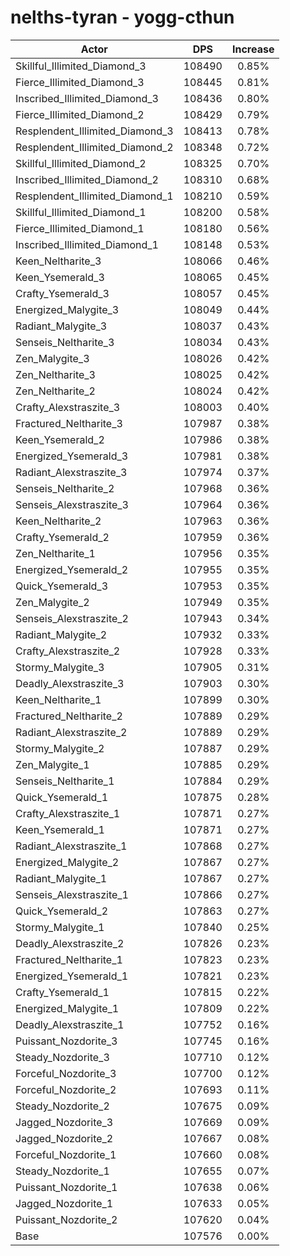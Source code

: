 # nelths-tyran - yogg-cthun
| Actor | DPS | Increase |
|---|:---:|:---:|
|Skillful_Illimited_Diamond_3|108490|0.85%|
|Fierce_Illimited_Diamond_3|108445|0.81%|
|Inscribed_Illimited_Diamond_3|108436|0.80%|
|Fierce_Illimited_Diamond_2|108429|0.79%|
|Resplendent_Illimited_Diamond_3|108413|0.78%|
|Resplendent_Illimited_Diamond_2|108348|0.72%|
|Skillful_Illimited_Diamond_2|108325|0.70%|
|Inscribed_Illimited_Diamond_2|108310|0.68%|
|Resplendent_Illimited_Diamond_1|108210|0.59%|
|Skillful_Illimited_Diamond_1|108200|0.58%|
|Fierce_Illimited_Diamond_1|108180|0.56%|
|Inscribed_Illimited_Diamond_1|108148|0.53%|
|Keen_Neltharite_3|108066|0.46%|
|Keen_Ysemerald_3|108065|0.45%|
|Crafty_Ysemerald_3|108057|0.45%|
|Energized_Malygite_3|108049|0.44%|
|Radiant_Malygite_3|108037|0.43%|
|Senseis_Neltharite_3|108034|0.43%|
|Zen_Malygite_3|108026|0.42%|
|Zen_Neltharite_3|108025|0.42%|
|Zen_Neltharite_2|108024|0.42%|
|Crafty_Alexstraszite_3|108003|0.40%|
|Fractured_Neltharite_3|107987|0.38%|
|Keen_Ysemerald_2|107986|0.38%|
|Energized_Ysemerald_3|107981|0.38%|
|Radiant_Alexstraszite_3|107974|0.37%|
|Senseis_Neltharite_2|107968|0.36%|
|Senseis_Alexstraszite_3|107964|0.36%|
|Keen_Neltharite_2|107963|0.36%|
|Crafty_Ysemerald_2|107959|0.36%|
|Zen_Neltharite_1|107956|0.35%|
|Energized_Ysemerald_2|107955|0.35%|
|Quick_Ysemerald_3|107953|0.35%|
|Zen_Malygite_2|107949|0.35%|
|Senseis_Alexstraszite_2|107943|0.34%|
|Radiant_Malygite_2|107932|0.33%|
|Crafty_Alexstraszite_2|107928|0.33%|
|Stormy_Malygite_3|107905|0.31%|
|Deadly_Alexstraszite_3|107903|0.30%|
|Keen_Neltharite_1|107899|0.30%|
|Fractured_Neltharite_2|107889|0.29%|
|Radiant_Alexstraszite_2|107889|0.29%|
|Stormy_Malygite_2|107887|0.29%|
|Zen_Malygite_1|107885|0.29%|
|Senseis_Neltharite_1|107884|0.29%|
|Quick_Ysemerald_1|107875|0.28%|
|Crafty_Alexstraszite_1|107871|0.27%|
|Keen_Ysemerald_1|107871|0.27%|
|Radiant_Alexstraszite_1|107868|0.27%|
|Energized_Malygite_2|107867|0.27%|
|Radiant_Malygite_1|107867|0.27%|
|Senseis_Alexstraszite_1|107866|0.27%|
|Quick_Ysemerald_2|107863|0.27%|
|Stormy_Malygite_1|107840|0.25%|
|Deadly_Alexstraszite_2|107826|0.23%|
|Fractured_Neltharite_1|107823|0.23%|
|Energized_Ysemerald_1|107821|0.23%|
|Crafty_Ysemerald_1|107815|0.22%|
|Energized_Malygite_1|107809|0.22%|
|Deadly_Alexstraszite_1|107752|0.16%|
|Puissant_Nozdorite_3|107745|0.16%|
|Steady_Nozdorite_3|107710|0.12%|
|Forceful_Nozdorite_3|107700|0.12%|
|Forceful_Nozdorite_2|107693|0.11%|
|Steady_Nozdorite_2|107675|0.09%|
|Jagged_Nozdorite_3|107669|0.09%|
|Jagged_Nozdorite_2|107667|0.08%|
|Forceful_Nozdorite_1|107660|0.08%|
|Steady_Nozdorite_1|107655|0.07%|
|Puissant_Nozdorite_1|107638|0.06%|
|Jagged_Nozdorite_1|107633|0.05%|
|Puissant_Nozdorite_2|107620|0.04%|
|Base|107576|0.00%|
